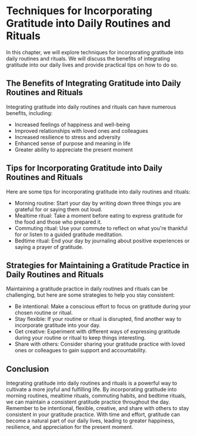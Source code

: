 Techniques for Incorporating Gratitude into Daily Routines and Rituals
===================================================================================================================

In this chapter, we will explore techniques for incorporating gratitude into daily routines and rituals. We will discuss the benefits of integrating gratitude into our daily lives and provide practical tips on how to do so.

The Benefits of Integrating Gratitude into Daily Routines and Rituals
---------------------------------------------------------------------

Integrating gratitude into daily routines and rituals can have numerous benefits, including:

* Increased feelings of happiness and well-being
* Improved relationships with loved ones and colleagues
* Increased resilience to stress and adversity
* Enhanced sense of purpose and meaning in life
* Greater ability to appreciate the present moment

Tips for Incorporating Gratitude into Daily Routines and Rituals
----------------------------------------------------------------

Here are some tips for incorporating gratitude into daily routines and rituals:

* Morning routine: Start your day by writing down three things you are grateful for or saying them out loud.
* Mealtime ritual: Take a moment before eating to express gratitude for the food and those who prepared it.
* Commuting ritual: Use your commute to reflect on what you're thankful for or listen to a guided gratitude meditation.
* Bedtime ritual: End your day by journaling about positive experiences or saying a prayer of gratitude.

Strategies for Maintaining a Gratitude Practice in Daily Routines and Rituals
-----------------------------------------------------------------------------

Maintaining a gratitude practice in daily routines and rituals can be challenging, but here are some strategies to help you stay consistent:

* Be intentional: Make a conscious effort to focus on gratitude during your chosen routine or ritual.
* Stay flexible: If your routine or ritual is disrupted, find another way to incorporate gratitude into your day.
* Get creative: Experiment with different ways of expressing gratitude during your routine or ritual to keep things interesting.
* Share with others: Consider sharing your gratitude practice with loved ones or colleagues to gain support and accountability.

Conclusion
----------

Integrating gratitude into daily routines and rituals is a powerful way to cultivate a more joyful and fulfilling life. By incorporating gratitude into morning routines, mealtime rituals, commuting habits, and bedtime rituals, we can maintain a consistent gratitude practice throughout the day. Remember to be intentional, flexible, creative, and share with others to stay consistent in your gratitude practice. With time and effort, gratitude can become a natural part of our daily lives, leading to greater happiness, resilience, and appreciation for the present moment.
